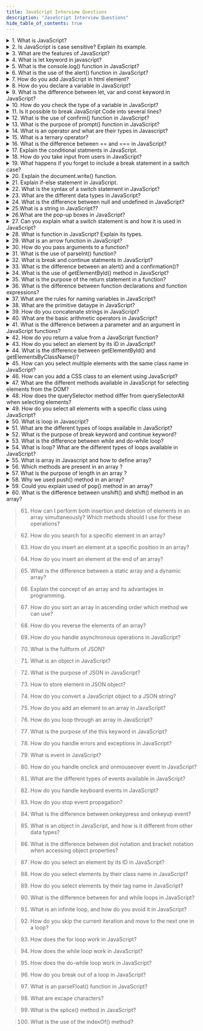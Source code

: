 ```yaml
---
title: JavaScript Interview Questions
description: "JavaScript Interview Questions"
hide_table_of_contents: true
---
```


<details>
  <summary>1. What is JavaScript?</summary>

  <p>
  
JavaScript is a dynamic programming language, a scripting language used to develop web applications, games, and more. It allows us to implement dynamic features on web pages that cannot do with just HTML and CSS.

  </p>

</details>

<details>
  <summary>2. Is JavaScript is case sensitive? Explain its example.</summary>

  <p>
  
 Yes , For Ex. Variable names are case-sensitive, which means "name" and "Name" are considered different variables.
  </p>

</details>

<details>
  <summary>3. What are the features of JavaScript?</summary>

  <p>
  
  1. High-Level Language <br/>
  2. Interpreted Language <br/>
  3. Asynchronous Programming <br/>
  4. DOM Manipulation

  </p>

</details>

<details>
    <summary>4. What is let keyword in javascript?</summary>
  <p>
   
1. Let keyword used to declare variables in JavaScript. <br/>

```html
<script>
  let age = 20;
  console.log(age);
</script>
```

In the above example, the `let` is used to declare variable `age`.

2. Variables defined using let Cannot be re-declared within the same scope.

```html
<script>
  let age = 20;
  console.log(age);
  let age = 30;
  console.log(age);
</script>

output : Uncaught SyntaxError: Identifier 'age' has already been declared
```

In the above example, the `age` is used to re-declare in same scope. so it show the error massage .

  </p>

</details>

<details>
  <summary>5. What is the console.log() function in JavaScript?</summary>

  <p>
  
 1. Debugging: You can use it to print variable values, intermediate results, or the flow of your program to the console. This helps you identify and fix issues in your code.
 <br/>
   2. Inspecting Data: You can log the contents of variables, arrays, objects, or any JavaScript data type to examine their values and structures.
  </p>

</details>

<details>
  <summary>6. What is the use of the alert() function in JavaScript?
</summary>

  <p>
  
 The alert() function is a built-in JavaScript function that displays a simple dialog box or popup in the user's web browser with a specified message. This message is often used to convey important information, warnings, or prompts to the user. The user needs to acknowledge the alert by clicking the `OK`` button before they can continue interacting with the web page.
  </p>

</details>

<details>
  <summary> 7. How do you add JavaScript in html element?</summary>

  <p>
 
 You can Add JavaScript in Html elements using script tag.

```html
<script></script>
```

  </p>

</details>

<details>
  <summary>8. How do you declare a variable in JavaScript?</summary>

  <p>
     In JavaScript , you can declare a variable using one of three keywords `var` `let` and `const`. The choice of which keyword to use depends on the variable's intended scope and whether it should be changeable or constant .
  </p>

</details>

<details>
  <summary>9. What is the difference between let, var and const keyword in JavaScript?</summary>

  <p>

## Difference between var, let and const

### var

- The scope of the var variable is the functional scope.

- It can be updated and re-declared in scope.

- It can be declared without initialization.

- It can be accessed without initialization because its default value is undefined.

### let

- Let allow us to declare a variable that is limited to the scope of a block.

- In let first we declare variable and second time we used so there is no need to write second time.

- It can be declared without initialization.

- It cannot accessed without initialization, or a "reference error" will be raised.

### const

- The scope of the const variable is block scope.

- It cannot be updated or re-declared in scope.

- It cannot be accessed without initialization because it cannot be declared without initialization.

</p>

</details>

<details>
  <summary> 10. How do you check the type of a variable in JavaScript?</summary>

  <p>
  
  You can check the type of a variable in JavaScript using the `typeof` operator. The typeof operator returns a string that represents the data type of the operand.

```js
let variable = 42;
console.log(typeof variable); // Output: "number"

let text = "Hello, world!";
console.log(typeof text); // Output: "string"

let isTrue = true;
console.log(typeof isTrue); // Output: "boolean"

let fruits = ["apple", "banana", "cherry"];
console.log(typeof fruits); // Output: "object"
```

  </p>

</details>

<details>
  <summary>11. Is it possible to break JavaScript Code into several lines?
</summary>

  <p>
  "Yes, it's completely possible and often a good idea to divide your JavaScript code into multiple lines. This is done to make your code easier to read and maintain. JavaScript is quite forgiving when it comes to adding line breaks and spaces, so you can structure your code to make it more clear and understandable." 
  </p>

</details>

<details>
  <summary>12. What is the use of confirm() function in JavaScript?</summary>

  <p>
  
 The confirm() function in JavaScript is used to show a pop-up dialog box that asks the user to confirm or cancel an action. It's often used to get the user's consent before proceeding with a certain operation, like deleting a file or submitting a form.
  </p>

</details>

<details>
  <summary>13. What is the purpose of prompt() function in JavaScript?
</summary>

  <p>
  
 prompt() are used to take input from user. in prompt we pass one message that message show in prompt popup.
 </p>

</details>

<details>
  <summary>14. What is an operator and what are their types in Javascript?</summary>

  <p>
  
 Operators are used to perform certain operations on one or more values or variables. <br/> <br/>

Some common types of operators :

> 1. Arithmetic operators (+, -, \*, /). <br/>
> 2. Assignment operators (=, +=, -=, \*=, /=) <br/>
> 3. Increment & Decrement operators <br/>
> 4. Comparison operators (<, >, <=, >=, ==, !=) <br/>
> 5. Logical operators (&& (logical AND), || (logical OR), ! (logical NOT)) <br/>

</p>

</details>

<details>
  <summary>15. What is a ternary operator?</summary>

  <p>
  
 The ternary operator, also known as the conditional operator, It's easy way to write simple conditional expressions. It provides a concise way to evaluate a condition and return one of two values based on whether the condition is true or false. <br/> <br/>
 Syntax :

```js
condition ? expressionIfTrue : expressionIfFalse;
```

</p>

</details>

<details>
  <summary>16. What is the difference between == and === in JavaScript?</summary>

  <p>
  
 The difference between the == and === operator in javascript is that the == operator does the type conversion of the operands before comparison, whereas the === operator compares the values as well as the data types of the operands.
  </p>

</details>

<details>
  <summary>17. Explain the conditional statments in JavaScript.</summary>

  <p>
  
1. The if/else statement is a JavaScript conditional statement that executes a block of code if a specified        condition is true, and if the condition is false, another block of code can be executed. <br/>
2. This statement is part of JavaScript's "Conditional" Statements, which are used to perform different actions based on different conditions

  </p>

</details>

<details>
  <summary>18. How do you take input from users in JavaScript?
</summary>

  <p>
  
To take input from users in JavaScript, you can use the prompt() function. <br/>
For Ex.

```js
let input = prompt("Please enter something:");
console.log("User entered: " + input);
```

</p>

</details>

<details>
  <summary> 19. What happens if you forget to include a break statement in a switch case?</summary>

  <p>
  
If you forget to include a break statement in a switch case in JavaScript, the code will continue to execute subsequent case statements .

```js
let fruit = "apple";
switch (fruit) {
 case "apple":
   console.log("It's an apple.");
 // No break statement
 case "banana":
   console.log("It's a banana.");
   break;
 case "cherry":
   console.log("It's a cherry.");
   break;
 default:
   console.log("It's something else.");
   break;
}

Output : It's an apple.
It's a banana.

```

In above example notice that after the first matching case ("apple"), it continues to execute the code in the next case ("banana") because there is no break statement between them. It only stops when it encounters a break statement or reaches the end of the switch statement.

  </p>

</details>

<details>
  <summary>20. Explain the document.write() function.</summary>

  <p>
  
1. document: This is a built-in object in JavaScript that represents the web page/document. <br/>
2. write(): This is a method of the document object. It allows you to write content directly to the HTML document.

</p>

</details>

<details>
  <summary> 21. Explain if-else statement in JavaScript.</summary>

  <p>
        In the if-else statement executes one block of code if the condition is true and a different block if the condition is false.  
  </p>

</details>

<details>
  <summary>22. What is the syntax of a switch statement in JavaScript?</summary>

<p> Syntax

```js
switch (expression) {
  case value1:
    // Code to be executed if expression matches value1
    break;
  case value2:
    // Code to be executed if expression matches value2
    break;
  case value3:
    // Code to be executed if expression matches value3
    break;
  default:
    // Code to be executed if expression doesn't match any of the values
    break;
}
```

</p>

</details>

 <details>
  <summary>23. What are the different data types in JavaScript?</summary>

  <p>### 1. String

A string is a data type used to represent textual data. It consists of a sequence of characters enclosed within single ('') or double ("") quotation marks.

Example :

"Hello, I'm a string"

'Hello, How are you...'

### 2. Int

Integers are whole numbers without decimal points.

Example :

123456

### 3. Float

Floats are numbers with decimal points.

8793.90

### 4. Boolean

A boolean represents one of two possible values: true or false.

true or false

  </p>

</details>

<details>
  <summary>24. What is the difference between null and undefined in JavaScript?</summary>

  <p>
  
 1. undefined:

undefined represents a variable that has been declared but has not been assigned any value yet. It is also the default value of function parameters that are not provided when a function is called.

```js
let x;
console.log(x); // undefined
function greet(name) {
  console.log("Hello, " + name);
}
greet(); // Hello, undefined
```

> 2.  null

null is a deliberate assignment to a variable or property indicating the absence of any object value. It represents an intentional absence of any object value or a "no value" value.

```js
let y = null;
console.log(y); // null
```

</p>

</details>

<details>
  <summary>25.What is a string in JavaScript??</summary>

  <p>
  
In JavaScript, a string is a data type used to represent a sequence of characters, such as text. Strings are one of the fundamental data types in JavaScript, and they are used extensively for working with textual data.

  </p>

</details>

 <details>
  <summary>26.What are the pop-up boxes in JavaScript?</summary>

  <p>
  
      In JavaScript, pop-up boxes are dialog boxes or windows that are displayed on the user's screen to interact with them or provide information.
  </p>

</details>

<details>
  <summary>27. Can you explain what a switch statement is and how it is used in JavaScript?</summary>

  <p>
  
A switch statement is a control structure in JavaScript (and many other programming languages) that allows you to evaluate a variable or expression against multiple possible case values. It provides a way to execute different blocks of code based on the value of the variable or expression.<br/><br/>
    Here's how a switch statement works : <br/><br/>
1. The expression is evaluated, and its value is compared to each case value sequentially.

2. If a case value matches the expression, the code block associated with that case is executed. The break statement is used to exit the switch statement after executing the code for the matched case.

3. If none of the case values match the expression, the code block under the default label (if present) is executed. The default case is optional, and it serves as a fallback when no other cases match.

</p>

</details>

<details>
  <summary>28. What is function in JavaScript? Explain its types.</summary>

  <p>
  
A function in JavaScript is a block of code that performs a specific task and can be called or executed multiple times.

Function code block which can be reused to perform a specific task.

> ### 1. Inbuilt
>
> In JavaScript, inbuilt functions already have predefined meanings for various tasks. This means that the meaning is already defined and known to JavaScript.

Example :

alert() : An alert box will be displayed that contains a message along with an OK button.<br/>
prompt() :A prompt box displays an additional input field for the user to provide a value for output.<br/>
console.log() : You can use the browser console to display messages or values.<br/>
parseInt() : Converts a string into an Integer.<br/>
parseFloat() : Converts a string into a Floating-point number.

### 2. User Define

By using the function keyword, to create and define your own functions known as user-defined functions.<br/>
Syntax :

```js
function <function-name> ()
{
    // Block of Code
}
```

  </p>

</details>

<details>
  <summary>29. What is an arrow function in JavaScript?</summary>

  <p>
  
  Arrow functions are a shorter way to write functions in JavaScript. They are especially handy for small, simple functions.<br/>
   syntax : <br/>
   ```js
   const variableName = (paameters) => {
  // function code
};
```

   </p>

</details>

<details>
  <summary>30. How do you pass arguments to a function?</summary>

  <p>
      In JavaScript, you can pass arguments to a function when you call it. Arguments are values or expressions that you provide to the function, and the function can use these arguments to perform some actions or calculations.
  </p>

</details>

<details>
  <summary>31. What is the use of parseInt() function?</summary>

  <p>
      The parseInt() function is a JavaScript function that is used to parse a string and convert it into an integer.
  </p>

</details>

<details>
  <summary>32. What is break and continue statments in JavaScript?</summary>

  <p>
     In JavaScript, break and continue are control flow statements that are used in loops to alter the flow of execution. <br/>  <br/>
        1. break <br/>
         The break statement is used to exit (or "break out of") a loop prematurely. It is typically used within for, while, or do...while loops to terminate the loop's execution. <br/>
         When break is encountered, the loop in which it resides is immediately terminated, and program control moves to the first statement after the loop. <br/> <br/>
         2. continue  <br/>
         The continue statement is used to skip the current iteration of a loop and move to the next iteration. <br/>
     It is often used when a certain condition is met, and you want to skip the current iteration but continue with the rest of the loop.
  </p>

</details>

<details>
  <summary>33. What is the difference between an alert() and a confirmation()?</summary>

  <p>
     1. alert() Function:<br/>
            The alert() function is used to display a simple dialog box with a message to the user. It's typically used to show a message or information to the user.<br/> <br/>
            
     2. confirm() Function:<br/>
            The confirm() function is used to display a dialog box with a message and two buttons: "OK" and "Cancel." It's typically used to ask the user for a yes/no or OK/cancel decision.    
  </p>

</details>

<details>
  <summary>34. What is the use of getElementById() method in JavaScript?</summary>

  <p>
     In JavaScript used to access and manipulate elements in a web pages Document Object Model (DOM). It allows you to select an HTML element by its unique id attribute, which should be assigned to the element in the HTML markup.
  </p>

</details>

<details>
  <summary>35. What is the purpose of the return statement in a function?</summary>

  <p>
     The return statement causes the function to stop executing and to return the value of its expression .

  </p>

</details>

<details>
  <summary>36. What is the difference between function declarations and function expressions?</summary>

   <p>
    1. Function Declaration  <br/>
      To declare a function, you use the function keyword and specify a name for the function.<br/><br/>
      2. Function Expression  <br/>
Here, you create a function expression and assign it to a variable that can be called.
  </p>

</details>

<details>
  <summary>37. What are the rules for naming variables in JavaScript?</summary>

  <p>
          Rules to declare variables: <br/>  <br/>
         1. Use letters a-z, A-Z, digits 0-9, and underscore _.  <br/>
         2. Variables cannot start with numbers.  <br/>
         3. Variable names cannot be reserved keywords.  <br/>
         4. Variable names are case-sensitive, which means name and Name are considered different variables.

  </p>

 </details>

<details>
  <summary>38. What are the primitive dataype in JavaScript?</summary>

  <p>
     1. String  <br/>
     A string is a data type used to represent textual data. It consists of a sequence of characters enclosed within single ('') or double ("") quotation marks.  <br/> <br/>
     2 . Int  <br/>
     Integers are whole numbers without decimal points. <br/> <br/>
     3. Float <br/>
     Floats are numbers with decimal points. <br/> <br/>
     4. Boolean <br/>
     A boolean represents one of two possible values: true or false.
  </p>

</details>

<details>
  <summary>39. How do you concatenate strings in JavaScript?</summary>

  <p>
     You can use the + operator to concatenate strings together. When the + operator is used with strings, it joins them together.

  </p>

</details>

<details>
  <summary>40. What are the basic arithmetic operators in JavaScript?</summary>

  <p>
     Arithmetic operators for performing mathematical operations on numeric values.  <br/> <br/>
    1. Addition (+): Used to add two or more numbers or concatenate strings. <br/>
    2. Subtraction (-): Used to subtract one number from another. <br/>
    3. Multiplication (*): Used to multiply two numbers. <br/>
    4. Division (/): Used to divide one number by another. <br/>
    5. Modulus (%): Used to find the remainder of the division of one number by another.

  </p>

</details>

<details>
  <summary>41. What is the difference between a parameter and an argument in JavaScript functions?</summary>

  <p>
    1. Parameter: <br/> <br/>
    A parameter is a variable or a named placeholder in the function definition. It's a part of the function's signature, and it serves as a way to receive input data when the function is called.
    Parameters are defined in the function declaration and are enclosed in parentheses. They act as local variables within the function and represent the values that the function expects to receive when it's called.
    <br/> <br/>
    2. Argument: <br/> <br/>
    An argument is an actual value or expression that you pass to a function when you call it. These values are provided within the parentheses when invoking the function.
    Arguments are the data you supply to the function for the parameters to use.
  </p>

</details>

<details>
  <summary>42. How do you return a value from a JavaScript function?
</summary>

  <p>
     In JavaScript, you can return a value from a function using the return statement. The return statement is followed by an expression or a value that you want to pass back as the result of the function.

  </p>

</details>

<details>
  <summary>43. How do you select an element by its ID in JavaScript?</summary>

  <p>
     In JavaScript, you can select an HTML element by its ID using the getElementById method, which is a part of the Document Object Model (DOM).

     ```html
     <!DOCTYPE html>
     <html>
      <head>
      <title>document</title>
      </head>
         <body>
             <div id="mydiv">
        <p>This is  div with  ID.</p>
             </div>

              <script>
         var myElement = document.getElementById("mydiv");


           myElement.style.backgroundColor = "lightblue";
              myElement.innerHTML = "Content changed using JavaScript";
               </script>
              </body>
             </html>

     ```

</p>

</details>

<details>
  <summary>44. What is the difference between getElementById() and getElementsByClassName()?</summary>

  <p>
     1. getElementById(): <br/><br/>
This method is used to select a single HTML element with a specific id attribute. Since id attributes must be unique on a page, getElementById() returns only one element .<br/><br/>
     2.  getElementsByClassName(): <br/><br/>
         This method is used to select multiple HTML elements that pass the same class attribute. 
  </p>

</details>

<details>
  <summary>45. How can you select multiple elements with the same class name in JavaScript?</summary>

  <p>
    getElementsByClassName(): <br/>

The getElementsByClassName() method returns a live HTMLCollection of elements with the specified class name. You can access the elements by their index within the collection.

  </p>

</details>

<details>
  <summary>46. How can you add a CSS class to an element using JavaScript?</summary>
      Get a reference to the HTML element that you want to add a class to. You can do this by selecting the element using JavaScript,<br/>
       for example : <br/> by using document.getElementById, document.querySelector, or any other method that suits your needs.<br/><br/>
       Use the classList property to add the CSS class to the element. The classList property has several methods for manipulating classes, with add being used to add a class.

  <p>
    
  </p>

</details>

<details>
  <summary>47. What are the different methods available in JavaScript for selecting elements from the DOM?</summary>

  <p>
   
   getElementById – search element by element_id <br/>
   getElementsByTagName – search element by tag name (e.g., span, div)<br/>
   getElementsByClassName – search element by class name

  </p>

</details>

<details>
  <summary>48. How does the querySelector method differ from querySelectorAll when selecting elements?</summary>

  <p>
   The querySelector and querySelectorAll methods are used for selecting elements in the Document Object Model (DOM) in JavaScript, but they differ in terms of the number of elements they select and return.<br/><br/>
   1.querySelector:<br/>
   Selects a single element: querySelector is used to select the first element that matches the specified CSS selector.
   Returns a single element: It returns the first matched element or null if no element matches the selector.<br/><br/>
   2. querySelectorAll:
   Selects multiple elements: querySelectorAll is used to select all elements that match the specified CSS selector.
   Returns a NodeList: It returns a NodeList, which is a collection of elements, even if there's only one match. You can iterate through the NodeList using methods like forEach or by index to access individual elements.  
  </p>
</details>

<details>
  <summary> 49. How do you select all elements with a specific class using JavaScript?</summary>

  <p>
   To select all elements with a specific class using JavaScript, you can use the document.querySelectorAll method.


  </p>

</details>

<details>
  <summary>50. What is loop in Javascript?</summary>

  <p>
  In JavaScript, a loop is a control structure that allows you to repeatedly execute a block of code. Loops are essential for performing tasks like iterating over arrays, processing lists of data, and executing code multiple times until a certain condition is met.

  </p>

</details>

 <details>
  <summary>51. What are the different types of loops available in JavaScript?
</summary>

  <p>
   In JavaScript, there are several types of loops that are commonly used for iterating over data or executing a block of code repeatedly.<br/><br/>
   1. for loop: <br/> A standard loop that repeats until a specified condition evaluates to false. This loop is often used when the number of iterations is known.
   <br/> <br/>
   2. while loop: <br/> This loop repeats as long as a specified condition evaluates to true. It is commonly used when the number of iterations is not known beforehand. <br/> <br/>
   3. do-while loop:  <br/> Similar to the while loop, but the code block is executed at least once before the condition is checked.
   


  </p>

</details>

<details>
  <summary>52. What is the purpose of break keyword and continue keyword?</summary>

  <p>
  The break and continue keywords are used within loops to control the flow of the loop execution. <br/> <br/>
  1. Break : The break statement is used to immediately terminate a loop. When the break statement is encountered inside a loop.  <br/> <br/>
  2. continue: The continue statement is used to skip the current iteration of a loop and continue with the next iteration.


  </p>

</details>

<details>
  <summary> 53. What is the difference between while and do-while loop?</summary>

  <p>
   1. while loop:<br/> In a while loop, the condition is evaluated before the execution of the loop's body. If the condition is false initially, the loop's body will never be executed.<br/><br/>
   2. Do-While: <br/> In a do-while loop, the condition is evaluated after the execution of the loop's body. This guarantees that the loop's body will execute at least once, even if the condition is initially false.

  </p>

</details>

<details>
  <summary>54. What is loop? What are the different types of loops available in JavaScript?</summary>

  <p>
   In JavaScript, there are several types of loops that are commonly used for iterating over data or executing a block of code repeatedly.<br/><br/>
   1. for loop: <br/> A standard loop that repeats until a specified condition evaluates to false. This loop is often used when the number of iterations is known.
   <br/> <br/>
   2. while loop: <br/> This loop repeats as long as a specified condition evaluates to true. It is commonly used when the number of iterations is not known beforehand. <br/> <br/>
   3. do-while loop:  <br/> Similar to the while loop, but the code block is executed at least once before the condition is checked.

  </p>

</details>

<details>
  <summary>55. What is array in Javascript and how to define array?</summary>

  <p>
   In JavaScript, an array is a special variable that is used to store multiple values in a single variable.

```js
let arr = [1, 2, 3, 4, 5];
```

  </p>

</details>

 <details>
  <summary>56. Which methods are present in an array ?</summary>

  <p>
   1. push()<br/>
   2. pop()<br/>
   3. unshift()<br/>
   4. shift()<br/>
   5. splice()<br/>
   6. length<br/>
   7. join()<br/>
   8. sort<br/>
   9. indexOf()<br/>
  10. reverse()<br/>

  </p>

</details>

<details>
  <summary>57. What is the purpose of length in an array ?</summary>

  <p>
   To count total elements in the array. <br/>

```js
let marks = [50, 45, 30, 20, 10];
marks.length;

output: 5;
```

  </p>

</details>

<details>
  <summary>58. Why we used push() method in an array?</summary>

  <p>
   To add element from the end of array.

  </p>

</details>

<details>
  <summary>59. Could you explain used of pop() method in an array?</summary>

  <p>
   To remove element from the end of array.

  </p>

</details>

<details>
  <summary>60. What is the difference between unshift() and shift() method in an array?
</summary>

  <p>
   1. unshift() : <br/>
   To insert element from the start of array. <br/> <br/>
   2. shift() :<br/>
   To delete elements from the start of array.

  </p>

</details>

> 61. How can I perform both insertion and deletion of elements in an array simultaneously? Which methods should I use for these operations?

> 62. How do you search for a specific element in an array?

> 63. How do you insert an element at a specific position in an array?

> 64. How do you insert an element at the end of an array?

> 65. What is the difference between a static array and a dynamic array?

> 66. Explain the concept of an array and its advantages in programming.

> 67. How do you sort an array in ascending order which method we can use?

> 68. How do you reverse the elements of an array?

> 69. How do you handle asynchronous operations in JavaScript?

> 70. What is the fullform of JSON?

> 71. What is an object in JavaScript?

> 72. What is the purpose of JSON in JavaScript?

> 73. How to store element in JSON object?

> 74. How do you convert a JavaScript object to a JSON string?

> 75. How do you add an element to an array in JavaScript?

> 76. How do you loop through an array in JavaScript?

> 77. What is the purpose of the this keyword in JavaScript?

> 78. How do you handle errors and exceptions in JavaScript?

> 79. What is event in JavaScript?

> 80. How do you handle onclick and onmouseover event in JavaScript?

> 81. What are the different types of events available in JavaScript?

> 82. How do you handle keyboard events in JavaScript?

> 83. How do you stop event propagation?

> 84. What is the difference between onkeypress and onkeyup event?

> 85. What is an object in JavaScript, and how is it different from other data types?

> 86. What is the difference between dot notation and bracket notation when accessing object properties?

> 87. How do you select an element by its ID in JavaScript?

> 88. How do you select elements by their class name in JavaScript?

> 89. How do you select elements by their tag name in JavaScript?

> 90. What is the difference between for and while loops in JavaScript?

> 91. What is an infinite loop, and how do you avoid it in JavaScript?

> 92. How do you skip the current iteration and move to the next one in a loop?

> 93. How does the for loop work in JavaScript?

> 94. How does the while loop work in JavaScript?

> 95. How does the do-while loop work in JavaScript?

> 96. How do you break out of a loop in JavaScript?

> 97. What is an parseFloat() function in JavaScript?

> 98. What are excape characters?

> 99. What is the splice() method in JavaScript?

> 100. What is the use of the indexOf() method?

